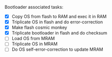 Bootloader associated tasks:
- [x] Copy OS from flash to RAM and exec it in RAM
- [x] Triplicate OS in flash and do error-correction
- [x] Make flash cosmic monkey
- [x] Triplicate bootloader in flash and do checksum
- [ ] Load OS from MRAM
- [ ] Triplicate OS in MRAM
- [ ] Do OS self-error-correction to update MRAM